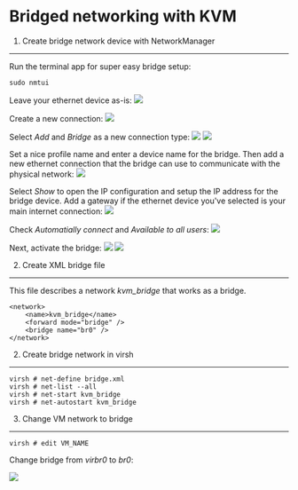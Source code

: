 # Bridged networking with KVM

1. Create bridge network device with NetworkManager
---

Run the terminal app for super easy bridge setup:

```
sudo nmtui
```
Leave your ethernet device as-is:
![](assets/kvm_bridge3.png "")

Create a new connection:
![](assets/kvm_bridge0.png "")

Select _Add_ and _Bridge_ as a new connection type:
![](assets/kvm_bridge1.png "")
![](assets/kvm_bridge2.png "")

Set a nice profile name and enter a device name for the bridge. Then add a new ethernet connection that the bridge can use to communicate with the physical network:
![](assets/kvm_bridge2b.png "")

Select _Show_ to open the IP configuration and setup the IP address for the bridge device. Add a gateway if the ethernet device you've selected is your main internet connection:
![](assets/kvm_bridge4b.png "")

Check _Automatially connect_ and _Available to all users_:
![](assets/kvm_bridge5.png "")

Next, activate the bridge:
![](assets/kvm_bridge6.png "")
![](assets/kvm_bridge7.png "")



2. Create XML bridge file
---

This file describes a network _kvm_bridge_ that works as a bridge.

```
<network>
    <name>kvm_bridge</name>
    <forward mode="bridge" />
    <bridge name="br0" />
</network>
```


2. Create bridge network in virsh
---

```
virsh # net-define bridge.xml
virsh # net-list --all
virsh # net-start kvm_bridge
virsh # net-autostart kvm_bridge
```

3. Change VM network to bridge
---

```
virsh # edit VM_NAME
```

Change bridge from _virbr0_ to _br0_:

![](assets/kvm_bridge_virsh.png "")